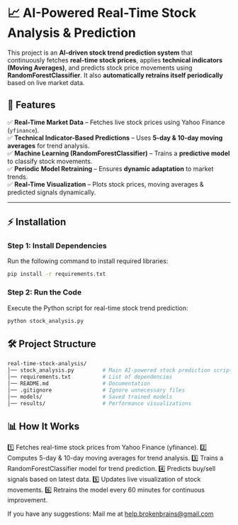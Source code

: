# 📈 AI-Powered Real-Time Stock Analysis & Prediction  

This project is an **AI-driven stock trend prediction system** that continuously fetches **real-time stock prices**, applies **technical indicators (Moving Averages)**, and predicts stock price movements using **RandomForestClassifier**. It also **automatically retrains itself periodically** based on live market data.

## 📌 Features  
✅ **Real-Time Market Data** – Fetches live stock prices using Yahoo Finance (`yfinance`).  
✅ **Technical Indicator-Based Predictions** – Uses **5-day & 10-day moving averages** for trend analysis.  
✅ **Machine Learning (RandomForestClassifier)** – Trains a **predictive model** to classify stock movements.  
✅ **Periodic Model Retraining** – Ensures **dynamic adaptation** to market trends.  
✅ **Real-Time Visualization** – Plots stock prices, moving averages & predicted signals dynamically.  

---

## ⚡ Installation  

### Step 1: Install Dependencies  
Run the following command to install required libraries:  
```bash
pip install -r requirements.txt
```
### Step 2: Run the Code
Execute the Python script for real-time stock trend prediction:
```bash
python stock_analysis.py
```
## 🛠 Project Structure
```bash
real-time-stock-analysis/
│── stock_analysis.py         # Main AI-powered stock prediction script
│── requirements.txt          # List of dependencies
│── README.md                 # Documentation
│── .gitignore                # Ignore unnecessary files
│── models/                   # Saved trained models
│── results/                  # Performance visualizations
```

## 📊 How It Works
1️⃣ Fetches real-time stock prices from Yahoo Finance (yfinance).
2️⃣ Computes 5-day & 10-day moving averages for trend analysis.
3️⃣ Trains a RandomForestClassifier model for trend prediction.
4️⃣ Predicts buy/sell signals based on latest data.
5️⃣ Updates live visualization of stock movements.
6️⃣ Retrains the model every 60 minutes for continuous improvement.

If you have any suggestions: Mail me at help.brokenbrains@gmail.com
